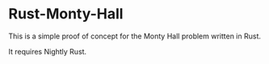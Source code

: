 # Rust-Monty-Hall

This is a simple proof of concept for the Monty Hall problem written in Rust.

It requires Nightly Rust.

